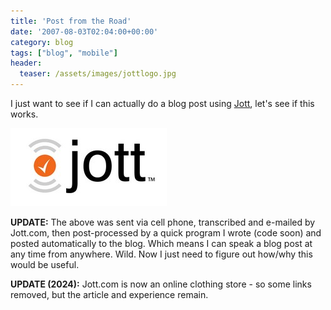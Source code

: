 ```yaml
---
title: 'Post from the Road'
date: '2007-08-03T02:04:00+00:00'
category: blog
tags: ["blog", "mobile"]
header:
  teaser: /assets/images/jottlogo.jpg
---
```


I just want to see if I can actually do a blog post using [Jott](https://geekestateblog.com/jott-the-new-way-of-texting-emailing-and-blogging/), let's see if this works.

![Image](/assets/images/jottlogo.jpg)

**UPDATE:** The above was sent via cell phone, transcribed and e-mailed by Jott.com, then post-processed by a quick program I wrote (code soon) and posted automatically to the blog. Which means I can speak a blog post at any time from anywhere. Wild. Now I just need to figure out how/why this would be useful.

**UPDATE (2024):** Jott.com is now an online clothing store - so some links removed, but the article and experience remain.